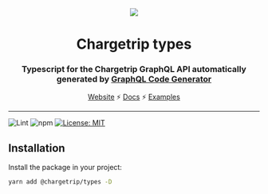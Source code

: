 <div align="center">
  <img src="https://chargetrip-files.s3.eu-central-1.amazonaws.com/logo-1.png" >
  <h1>Chargetrip types</h1>
  <p><h3 align="center">Typescript for the Chargetrip GraphQL API automatically generated by <a href="https://graphql-code-generator.com/" target="_blank">GraphQL Code Generator</a></h3></p>
  <a href="https://chargetrip.com">Website</a>
  <span>⚡️</span>
  <a href="https://developers.chargetrip.com/">Docs</a>
  <span>⚡</span>
  <a href="https://developers.chargetrip.com/examples">Examples</a>
</div>
<hr>

![Lint](https://github.com/chargetrip/types/workflows/Lint/badge.svg) ![npm](https://img.shields.io/npm/v/@chargetrip/types) [![License: MIT](https://img.shields.io/badge/License-MIT-yellow.svg)](https://opensource.org/licenses/MIT)

## Installation

Install the package in your project:

```bash
yarn add @chargetrip/types -D
```
